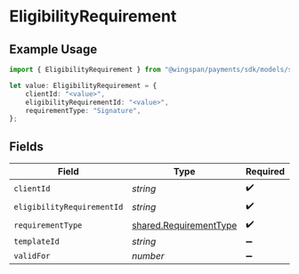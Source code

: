 # EligibilityRequirement

## Example Usage

```typescript
import { EligibilityRequirement } from "@wingspan/payments/sdk/models/shared";

let value: EligibilityRequirement = {
    clientId: "<value>",
    eligibilityRequirementId: "<value>",
    requirementType: "Signature",
};
```

## Fields

| Field                                                                   | Type                                                                    | Required                                                                | Description                                                             |
| ----------------------------------------------------------------------- | ----------------------------------------------------------------------- | ----------------------------------------------------------------------- | ----------------------------------------------------------------------- |
| `clientId`                                                              | *string*                                                                | :heavy_check_mark:                                                      | N/A                                                                     |
| `eligibilityRequirementId`                                              | *string*                                                                | :heavy_check_mark:                                                      | N/A                                                                     |
| `requirementType`                                                       | [shared.RequirementType](../../../sdk/models/shared/requirementtype.md) | :heavy_check_mark:                                                      | N/A                                                                     |
| `templateId`                                                            | *string*                                                                | :heavy_minus_sign:                                                      | N/A                                                                     |
| `validFor`                                                              | *number*                                                                | :heavy_minus_sign:                                                      | N/A                                                                     |